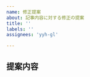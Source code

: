 ```yaml
---
name: 修正提案
about: 記事内容に対する修正の提案
title: ''
labels: ''
assignees: 'yyh-gl'

---
```


<!-- 修正の提案ありがとうございます！ -->

## 提案内容

